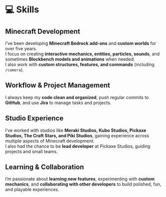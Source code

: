 # 💻 Skills

## Minecraft Development
I’ve been developing **Minecraft Bedrock add-ons** and **custom worlds** for over five years.  
I focus on creating **interactive mechanics, entities, particles, sounds**, and sometimes **Blockbench models and animations** when needed.  
I also work with **custom structures, features, and commands** (including `/camera`).

## Workflow & Project Management
I always keep my **code clean and organized**, push regular commits to **GitHub**, and use **Jira** to manage tasks and projects.

## Studio Experience
I’ve worked with studios like **Meraki Studios, Kubo Studios, Pickaxe Studios, The Craft Stars, and Piki Studios**, gaining experience across multiple aspects of Minecraft development.  
I also had the chance to be **lead developer** at Pickaxe Studios, guiding projects and small teams.

## Learning & Collaboration
I’m passionate about **learning new features**, experimenting with **custom mechanics**, and **collaborating with other developers** to build polished, fun, and playable experiences.
